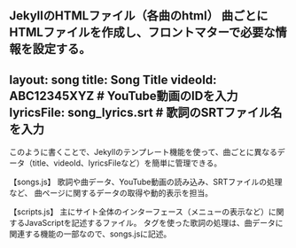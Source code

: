 
JekyllのHTMLファイル（各曲のhtml）
曲ごとにHTMLファイルを作成し、フロントマターで必要な情報を設定する。
---
layout: song
title: Song Title
videoId: ABC12345XYZ  # YouTube動画のIDを入力
lyricsFile: song_lyrics.srt  # 歌詞のSRTファイル名を入力
---
このように書くことで、Jekyllのテンプレート機能を使って、曲ごとに異なるデータ（title、videoId、lyricsFileなど）を簡単に管理できる。

【songs.js】
歌詞や曲データ、YouTube動画の読み込み、SRTファイルの処理など、
曲ページに関するデータの取得や動的表示を担当。

【scripts.js】
主にサイト全体のインターフェース（メニューの表示など）に関するJavaScriptを記述するファイル。
タグを使った歌詞の処理は、曲データに関連する機能の一部なので、songs.jsに記述。
